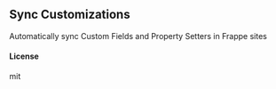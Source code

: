## Sync Customizations

Automatically sync Custom Fields and Property Setters in Frappe sites

#### License

mit